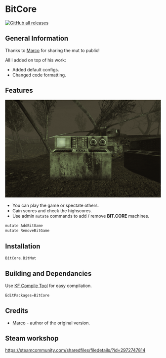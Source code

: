 [Marco]: https://steamcommunity.com/profiles/76561197975509070

# BitCore

[![GitHub all releases](https://img.shields.io/github/downloads/InsultingPros/BitCore/total)](https://github.com/InsultingPros/BitCore/releases)

## General Information

Thanks to [Marco] for sharing the mut to public!

All I added on top of his work:

- Added default configs.
- Changed code formatting.

## Features

![GIF](Docs/media/workshop_preview.gif)

- You can play the game or spectate others.
- Gain scores and check the highscores.
- Use admin `mutate` commands to add / remove **BIT.CORE** machines.

```cmd
mutate AddBitGame
mutate RemoveBitGame
```

## Installation

```cpp
BitCore.BitMut
```

## Building and Dependancies

Use [KF Compile Tool](https://github.com/InsultingPros/KFCompileTool) for easy compilation.

```cpp
EditPackages=BitCore
```

## Credits

- [Marco] - author of the original version.

## Steam workshop

<https://steamcommunity.com/sharedfiles/filedetails/?id=2972747814>
